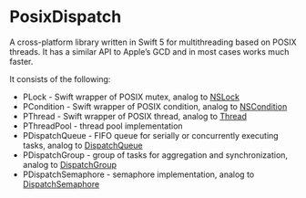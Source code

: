 # PosixDispatch
A cross-platform library written in Swift 5 for multithreading based on POSIX threads. It has a similar API to Apple’s GCD and in most cases works much faster.

It consists of the following:

 * PLock - Swift wrapper of POSIX mutex, analog to [NSLock](https://developer.apple.com/documentation/foundation/nslock)
 * PCondition - Swift wrapper of POSIX condition, analog to [NSCondition](https://developer.apple.com/documentation/foundation/nscondition)
 * PThread - Swift wrapper of POSIX thread, analog to [Thread](https://developer.apple.com/documentation/foundation/thread)
 * PThreadPool - thread pool implementation
 * PDispatchQueue - FIFO queue for serially or concurrently executing tasks, analog to [DispatchQueue](https://developer.apple.com/documentation/dispatch/dispatchqueue)
 * PDispatchGroup - group of tasks for aggregation and synchronization, analog to [DispatchGroup](https://developer.apple.com/documentation/dispatch/dispatchgroup)
 * PDispatchSemaphore - semaphore implementation, analog to [DispatchSemaphore](https://developer.apple.com/documentation/dispatch/dispatchsemaphore)
